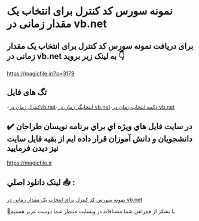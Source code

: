 # نمونه سورس کد کنترل برای انتخاب یک مقدار زمانی در vb.net

## برای دریافت نمونه سورس کد کنترل برای انتخاب یک مقدار زمانی در vb.net به لینک زیر بروید 👇

https://magicfile.ir/?p=3179

## تگ های فایل

-[کنترل زمان درvb.net](https://magicfile.ir/product/%d8%b3%d9%88%d8%b1%d8%b3-%da%a9%d8%af-%da%a9%d9%86%d8%aa%d8%b1%d9%84-%d8%a8%d8%b1%d8%a7%db%8c-%d8%a7%d9%86%d8%aa%d8%ae%d8%a7%d8%a8-%db%8c%da%a9-%d9%85%d9%82%d8%af%d8%a7%d8%b1-%d8%b2%d9%85%d8%a7%d9%86%db%8c-%d8%af%d8%b1-vbnet/)-[انتخابگر زمان در vb.net](https://magicfile.ir/product/%d8%b3%d9%88%d8%b1%d8%b3-%da%a9%d8%af-%da%a9%d9%86%d8%aa%d8%b1%d9%84-%d8%a8%d8%b1%d8%a7%db%8c-%d8%a7%d9%86%d8%aa%d8%ae%d8%a7%d8%a8-%db%8c%da%a9-%d9%85%d9%82%d8%af%d8%a7%d8%b1-%d8%b2%d9%85%d8%a7%d9%86%db%8c-%d8%af%d8%b1-vbnet/)-[دکمه انتخاب زمان در vb.net](https://magicfile.ir/product/%d8%b3%d9%88%d8%b1%d8%b3-%da%a9%d8%af-%da%a9%d9%86%d8%aa%d8%b1%d9%84-%d8%a8%d8%b1%d8%a7%db%8c-%d8%a7%d9%86%d8%aa%d8%ae%d8%a7%d8%a8-%db%8c%da%a9-%d9%85%d9%82%d8%af%d8%a7%d8%b1-%d8%b2%d9%85%d8%a7%d9%86%db%8c-%d8%af%d8%b1-vbnet/)

## ✔️ در سايت فايل هاي ويژه اي براي برنامه نويسان طراحان دانشجويان و دانش آموزان قرار داده ايم از بقيه فايل سايت نيز ديدن فرماييد

https://magicfile.ir


## لينک دانلود اصلي 📥 :

[نمونه سورس کد کنترل برای انتخاب یک مقدار زمانی در vb.net](https://magicfile.ir/product/%d8%b3%d9%88%d8%b1%d8%b3-%da%a9%d8%af-%da%a9%d9%86%d8%aa%d8%b1%d9%84-%d8%a8%d8%b1%d8%a7%db%8c-%d8%a7%d9%86%d8%aa%d8%ae%d8%a7%d8%a8-%db%8c%da%a9-%d9%85%d9%82%d8%af%d8%a7%d8%b1-%d8%b2%d9%85%d8%a7%d9%86%db%8c-%d8%af%d8%b1-vbnet/) 


🙏با تشکر از همراهي شما مشتاقانه در وبسایت منتظر شما دوست عزیز هستیم

